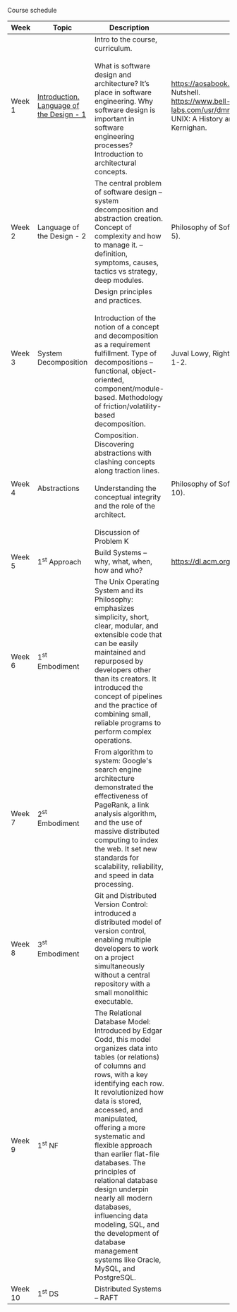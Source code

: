 Course schedule

| Week | Topic | Description | Reading | Lab |
| ---- | ----- | ----------- | ------- | --- |
| Week 1 | [Introduction. Language of the Design - 1](https://github.com/aregm/system-design-course/blob/main/docs/Lecture%201.pptx) | Intro to the course, curriculum.<br><br>What is software design and architecture? It’s place in software engineering. Why software design is important in software engineering processes? Introduction to architectural concepts. |https://aosabook.org/en/v2/git.html - Git in a Nutshell.<br> https://www.bell-labs.com/usr/dmr/www/hist.pdf<br>UNIX: A History and a Memoir, Brian Kernighan.  | Understand Git design. |
| Week 2 | Language of the Design - 2 | The central problem of software design – system decomposition and abstraction creation.<br>Concept of complexity and how to manage it. – definition, symptoms, causes, tactics vs strategy, deep modules. | Philosophy of Software Design (Chapters 1-5). | Find the implementation of fopen in the Linux kernel. Measure the SLOC and other types of complexity associated with it. |
| Week 3 | System Decomposition | Design principles and practices.<br><br>Introduction of the notion of a concept and decomposition as a requirement fulfillment. Type of decompositions – functional, object-oriented, component/module-based. Methodology of friction/volatility-based decomposition. | Juval Lowy, Righting the Software Chapter 1-2. | Problem K |
| Week 4 | Abstractions | Composition. Discovering abstractions with clashing concepts along traction lines.<br><br>Understanding the conceptual integrity and the role of the architect.<br><br>Discussion of Problem K | Philosophy of Software Design (Chapters 6-10). | Build System Design |
| Week 5 | 1<sup>st</sup> Approach | Build Systems – why, what, when, how and who? | https://dl.acm.org/doi/pdf/10.1145/3236774 | |
| Week 6 | 1<sup>st</sup> Embodiment | The Unix Operating System and its Philosophy: emphasizes simplicity, short, clear, modular, and extensible code that can be easily maintained and repurposed by developers other than its creators. It introduced the concept of pipelines and the practice of combining small, reliable programs to perform complex operations. | | |
| Week 7 | 2<sup>st</sup> Embodiment | From algorithm to system: Google's search engine architecture demonstrated the effectiveness of PageRank, a link analysis algorithm, and the use of massive distributed computing to index the web. It set new standards for scalability, reliability, and speed in data processing. | | |
| Week 8 | 3<sup>st</sup> Embodiment | Git and Distributed Version Control: introduced a distributed model of version control, enabling multiple developers to work on a project simultaneously without a central repository with a small monolithic executable. | | |
| Week 9 | 1<sup>st</sup> NF | The Relational Database Model: Introduced by Edgar Codd, this model organizes data into tables (or relations) of columns and rows, with a key identifying each row. It revolutionized how data is stored, accessed, and manipulated, offering a more systematic and flexible approach than earlier flat-file databases. The principles of relational database design underpin nearly all modern databases, influencing data modeling, SQL, and the development of database management systems like Oracle, MySQL, and PostgreSQL. | | |
| Week 10 | 1<sup>st</sup> DS | Distributed Systems – RAFT | | |
